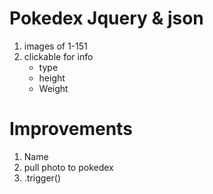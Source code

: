# Pokedex Jquery & json 

1) images of 1-151
2) clickable for info
    * type
    * height
    * Weight

# Improvements 

1) Name 
2) pull photo to pokedex
3) .trigger()
